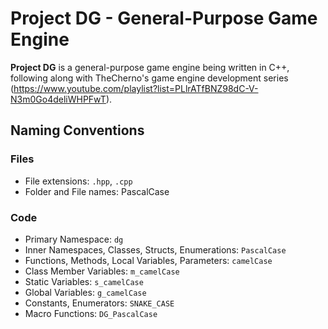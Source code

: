 # Project DG - General-Purpose Game Engine

**Project DG** is a general-purpose game engine being written in C++, following along with
TheCherno's game engine development series (https://www.youtube.com/playlist?list=PLlrATfBNZ98dC-V-N3m0Go4deliWHPFwT).

## Naming Conventions

### Files

- File extensions: `.hpp`, `.cpp`
- Folder and File names: PascalCase

### Code

- Primary Namespace: `dg`
- Inner Namespaces, Classes, Structs, Enumerations: `PascalCase`
- Functions, Methods, Local Variables, Parameters: `camelCase`
- Class Member Variables: `m_camelCase`
- Static Variables: `s_camelCase`
- Global Variables: `g_camelCase`
- Constants, Enumerators: `SNAKE_CASE`
- Macro Functions: `DG_PascalCase`
